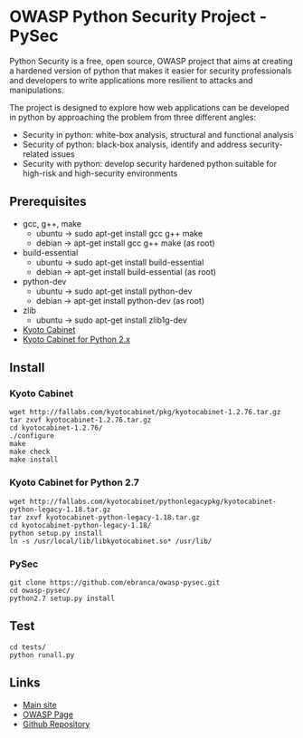 OWASP Python Security Project - PySec
===========
Python Security is a free, open source, OWASP project that aims at creating a hardened version of python that makes it easier for security professionals and developers to write applications more resilient to attacks and manipulations.

The project is designed to explore how web applications can be developed in python by approaching the problem from three different angles:

+ Security in python: white-box analysis, structural and functional analysis
+ Security of python: black-box analysis, identify and address security-related issues
+ Security with python: develop security hardened python suitable for high-risk and high-security environments

Prerequisites
-------------

+ gcc, g++, make
	- ubuntu -> sudo apt-get install gcc g++ make
	- debian -> apt-get install gcc g++ make (as root)
+ build-essential
	- ubuntu -> sudo apt-get install build-essential
	- debian -> apt-get install build-essential (as root)
+ python-dev
    - ubuntu -> sudo apt-get install python-dev
    - debian -> apt-get install python-dev (as root)
+ zlib
	- ubuntu -> sudo apt-get install  zlib1g-dev
+ [Kyoto Cabinet](http://fallabs.com/kyotocabinet/pkg/kyotocabinet-1.2.76.tar.gz "Kyoto Cabinet")
+ [Kyoto Cabinet for Python 2.x](http://fallabs.com/kyotocabinet/pythonlegacypkg/kyotocabinet-python-legacy-1.18.tar.gz "Kyoto Cabinet for Python 2.7")


Install
-------

### Kyoto Cabinet

    wget http://fallabs.com/kyotocabinet/pkg/kyotocabinet-1.2.76.tar.gz
    tar zxvf kyotocabinet-1.2.76.tar.gz
    cd kyotocabinet-1.2.76/
    ./configure
    make
	make check
	make install

### Kyoto Cabinet for Python 2.7
	
	wget http://fallabs.com/kyotocabinet/pythonlegacypkg/kyotocabinet-python-legacy-1.18.tar.gz
	tar zxvf kyotocabinet-python-legacy-1.18.tar.gz
	cd kyotocabinet-python-legacy-1.18/
	python setup.py install
	ln -s /usr/local/lib/libkyotocabinet.so* /usr/lib/

    
    

### PySec
    git clone https://github.com/ebranca/owasp-pysec.git
    cd owasp-pysec/
    python2.7 setup.py install
    

Test
----

    cd tests/
    python runall.py


Links
-----
+ [Main site](http://pythonsecurity.org "Python Security")
+ [OWASP Page](https://www.owasp.org/index.php/OWASP_Python_Security_Project "OWASP Python Security Project")
+ [Github Repository](https://github.com/ebranca/owasp-pysec "PySec Github")
